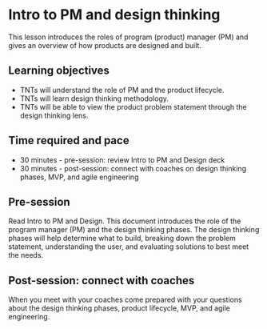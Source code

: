 # Intro to PM and design thinking

This lesson introduces the roles of program (product) manager (PM) and gives an overview of how products are designed and built.

## Learning objectives

* TNTs will understand the role of PM and the product lifecycle.
* TNTs will learn design thinking methodology.
* TNTs will be able to view the product problem statement through the design thinking lens.

## Time required and pace

* 30 minutes - pre-session: review Intro to PM and Design deck
* 30 minutes - post-session: connect with coaches on design thinking phases, MVP, and agile engineering

## Pre-session

Read Intro to PM and Design. This document introduces the role of the program manager (PM) and the design thinking phases. The design thinking phases will help determine what to build, breaking down the problem statement, understanding the user, and evaluating solutions to best meet the needs.

## Post-session: connect with coaches

When you meet with your coaches come prepared with your questions about the design thinking phases, product lifecycle, MVP, and agile engineering.
